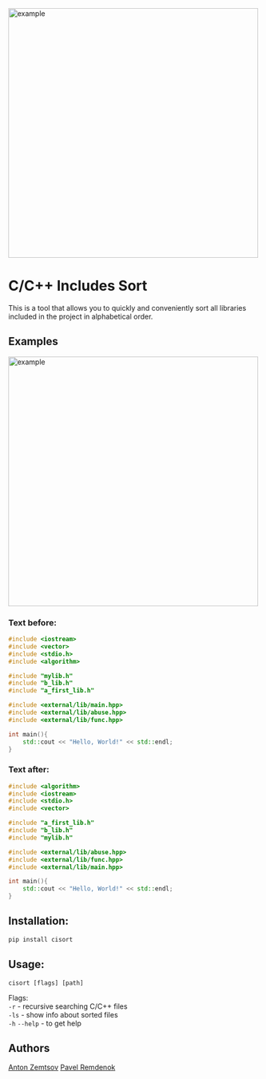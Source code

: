 <img src="https://i.imgur.com/LsH6pj8.gif" alt="example" width="500"/>

# C/С++ Includes Sort

This is a tool that allows you to quickly and
conveniently sort all libraries included in the project in
alphabetical order.

## Examples
<img src="https://i.imgur.com/GLgtBDH.gif" alt="example" width="500"/>

### Text before:
```c++
#include <iostream>
#include <vector>
#include <stdio.h>
#include <algorithm>

#include "mylib.h"
#include "b_lib.h"
#include "a_first_lib.h"

#include <external/lib/main.hpp>
#include <external/lib/abuse.hpp>
#include <external/lib/func.hpp>

int main(){
	std::cout << "Hello, World!" << std::endl;
}
```
### Text after:
```c++
#include <algorithm>
#include <iostream>
#include <stdio.h>
#include <vector>

#include "a_first_lib.h"
#include "b_lib.h"
#include "mylib.h"

#include <external/lib/abuse.hpp>
#include <external/lib/func.hpp>
#include <external/lib/main.hpp>

int main(){
	std::cout << "Hello, World!" << std::endl;
}
```

## Installation:

```python
pip install cisort
```

## Usage:
```cisort [flags] [path]```

Flags:\
        `-r` - recursive searching C/C++ files\
        `-ls` - show info about sorted files\
        `-h` `--help` - to get help


## Authors
[Anton Zemtsov](https://github.com/antonata-c/)
[Pavel Remdenok](https://github.com/pavel-cpp/)


